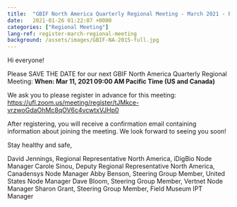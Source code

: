 ```yaml
---
title:  "GBIF North America Quarterly Regional Meeting - March 2021 - Register!"
date:   2021-01-26 01:22:07 +0000
categories: ["Regional Meeting"]
lang-ref: register-march-regional-meeting
background: /assets/images/GBIF-NA-2015-full.jpg
---
```

Hi everyone!

Please SAVE THE DATE for our next GBIF North America Quarterly Regional Meeting:
**When: Mar 11, 2021 09:00 AM Pacific Time (US and Canada)**

We ask you to please register in advance for this meeting:
https://ufl.zoom.us/meeting/register/tJMkce-vrzwoGdaOhMc8qOV6c4vcwtxVJHp0 

After registering, you will receive a confirmation email containing information about joining the meeting. We look forward to seeing you soon!

Stay healthy and safe,

David Jennings, Regional Representative North America, iDigBio Node Manager
Carole Sinou, Deputy Regional Representative North America, Canadensys Node Manager
Abby Benson, Steering Group Member, United States Node Manager
Dave Bloom, Steering Group Member, Vertnet Node Manager
Sharon Grant, Steering Group Member, Field Museum IPT Manager
